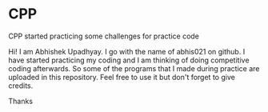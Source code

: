 # CPP
CPP started practicing some challenges for practice code


Hi! I am Abhishek Upadhyay.
I go with the name of abhis021 on github.
I have started practicing my coding and I am thinking of doing competitive coding afterwards.
So some of the programs that I made during practice are uploaded in this repository.
Feel free to use it but don't forget to give credits.

Thanks
